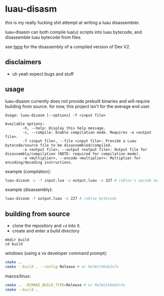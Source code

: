 # luau-disasm
this is my really fucking shit attempt at writing a luau disassembler.

luau-disasm can both compile lua(u) scripts into luau bytecode, and disassemble luau bytecode from files.

see [here](https://raw.githubusercontent.com/tealingg/luau-disasm/main/disassembled_example.txt) for the disassembly of a compiled version of Dex V2.

## disclaimers
- uh yeah expect bugs and stuff

## usage
luau-disasm currently does not provide prebuilt binaries and will require building from source. for now, this project isn't for the average end user.

```
Usage: luau-disasm [--options] -f <input file>

Available options:
        -h, --help: Display this help message.
        -c, --compile: Enable compilation mode. Requires -o <output file>.
        -f <input file>, --file <input file>: Provide a Luau bytecode/source file to be disassembled/compiled.
        -o <output file>, --output <output file>: Output file for disassembly/compilation (NOTE: required for compilation mode).
        -e <multiplier>, --encode <multiplier>: Multiplier for encoding/decoding instructions.
```

example (compilation):
```sh
luau-disasm -c -f input.lua -o output.luau -e 227 # roblox's opcode multiplier is 227
```

example (disassembly):
```sh
luau-disasm -f output.luau -e 227 # roblox bytecode
```

## building from source
- clone the repository and `cd` into it.
- create and enter a build directory
```
mkdir build
cd build
```
windows (using a vs developer command prompt):
```sh
cmake ..
cmake --build . --config Release # or RelWithDebInfo
```
macos/linux:
```sh
cmake .. -DCMAKE_BUILD_TYPE=Release # or RelWithDebInfo
cmake --build .
```